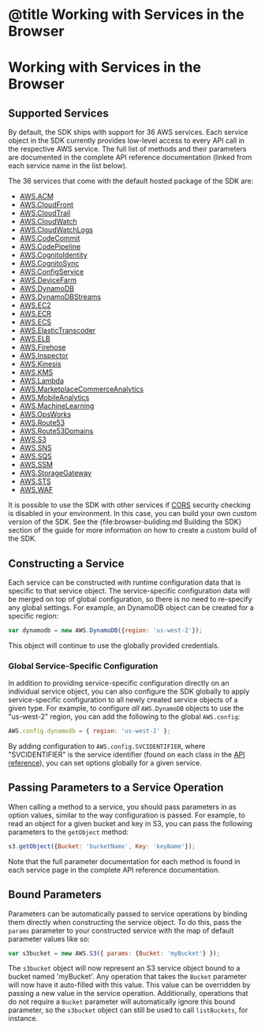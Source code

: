 # @title Working with Services in the Browser

# Working with Services in the Browser

## Supported Services

By default, the SDK ships with support for 36 AWS services. Each service object
in the SDK currently provides low-level access to every API call in the
respective AWS service. The full list of methods and their parameters are
documented in the complete API reference documentation (linked from each
service name in the list below).

The 36 services that come with the default hosted package of the SDK are:

* [AWS.ACM](/AWSJavaScriptSDK/latest/AWS/ACM.html)
* [AWS.CloudFront](/AWSJavaScriptSDK/latest/AWS/CloudFront.html)
* [AWS.CloudTrail](/AWSJavaScriptSDK/latest/AWS/CloudTrail.html)
* [AWS.CloudWatch](/AWSJavaScriptSDK/latest/AWS/CloudWatch.html)
* [AWS.CloudWatchLogs](/AWSJavaScriptSDK/latest/AWS/CloudWatchLogs.html)
* [AWS.CodeCommit](/AWSJavaScriptSDK/latest/AWS/CodeCommit.html)
* [AWS.CodePipeline](/AWSJavaScriptSDK/latest/AWS/CodePipeline.html)
* [AWS.CognitoIdentity](/AWSJavaScriptSDK/latest/AWS/CognitoIdentity.html)
* [AWS.CognitoSync](/AWSJavaScriptSDK/latest/AWS/CognitoSync.html)
* [AWS.ConfigService](/AWSJavaScriptSDK/latest/AWS/ConfigService.html)
* [AWS.DeviceFarm](/AWSJavaScriptSDK/latest/AWS/DeviceFarm.html)
* [AWS.DynamoDB](/AWSJavaScriptSDK/latest/AWS/DynamoDB.html)
* [AWS.DynamoDBStreams](/AWSJavaScriptSDK/latest/AWS/DynamoDBStreams.html)
* [AWS.EC2](/AWSJavaScriptSDK/latest/AWS/EC2.html)
* [AWS.ECR](/AWSJavaScriptSDK/latest/AWS/ECR.html)
* [AWS.ECS](/AWSJavaScriptSDK/latest/AWS/ECS.html)
* [AWS.ElasticTranscoder](/AWSJavaScriptSDK/latest/AWS/ElasticTranscoder.html)
* [AWS.ELB](/AWSJavaScriptSDK/latest/AWS/ELB.html)
* [AWS.Firehose](/AWSJavaScriptSDK/latest/AWS/Firehose.html)
* [AWS.Inspector](/AWSJavaScriptSDK/latest/AWS/Inspector.html)
* [AWS.Kinesis](/AWSJavaScriptSDK/latest/AWS/Kinesis.html)
* [AWS.KMS](/AWSJavaScriptSDK/latest/AWS/KMS.html)
* [AWS.Lambda](/AWSJavaScriptSDK/latest/AWS/Lambda.html)
* [AWS.MarketplaceCommerceAnalytics](/AWSJavaScriptSDK/latest/AWS/MarketplaceCommerceAnalytics.html)
* [AWS.MobileAnalytics](/AWSJavaScriptSDK/latest/AWS/MobileAnalytics.html)
* [AWS.MachineLearning](/AWSJavaScriptSDK/latest/AWS/MachineLearning.html)
* [AWS.OpsWorks](/AWSJavaScriptSDK/latest/AWS/OpsWorks.html)
* [AWS.Route53](/AWSJavaScriptSDK/latest/AWS/Route53.html)
* [AWS.Route53Domains](/AWSJavaScriptSDK/latest/AWS/Route53Domains.html)
* [AWS.S3](/AWSJavaScriptSDK/latest/AWS/S3.html)
* [AWS.SNS](/AWSJavaScriptSDK/latest/AWS/SNS.html)
* [AWS.SQS](/AWSJavaScriptSDK/latest/AWS/SQS.html)
* [AWS.SSM](/AWSJavaScriptSDK/latest/AWS/SSM.html)
* [AWS.StorageGateway](/AWSJavaScriptSDK/latest/AWS/StorageGateway.html)
* [AWS.STS](/AWSJavaScriptSDK/latest/AWS/STS.html)
* [AWS.WAF](/AWSJavaScriptSDK/latest/AWS/WAF.html)

<div class="clear"></div>

It is possible to use the SDK with other services if [CORS](http://www.w3.org/TR/cors/)
security checking is disabled in your environment. In this case, you can build
your own custom version of the SDK. See the {file:browser-building.md Building the SDK}
section of the guide for more information on how to create a custom build of
the SDK.

## Constructing a Service

Each service can be constructed with runtime configuration data that is
specific to that service object. The service-specific configuration data
will be merged on top of global configuration, so there is no need to
re-specify any global settings. For example, an DynamoDB object can be created
for a specific region:

```javascript
var dynamodb = new AWS.DynamoDB({region: 'us-west-2'});
```

This object will continue to use the globally provided credentials.

### Global Service-Specific Configuration

In addition to providing service-specific configuration directly on an
individual service object, you can also configure the SDK globally to apply
service-specific configuration to all newly created service objects of a
given type. For example, to configure *all* `AWS.DynamoDB` objects to use the
"us-west-2" region, you can add the following to the global `AWS.config`:

```javascript
AWS.config.dynamodb = { region: 'us-west-2' };
```

By adding configuration to `AWS.config.SVCIDENTIFIER`, where "SVCIDENTIFIER"
is the service identifier (found on each class in the [API reference][api]),
you can set options globally for a given service.

## Passing Parameters to a Service Operation

When calling a method to a service, you should pass parameters in as
option values, similar to the way configuration is passed.
For example, to read an object for a given bucket and key in S3, you
can pass the following parameters to the `getObject` method:

```javascript
s3.getObject({Bucket: 'bucketName', Key: 'keyName'});
```

Note that the full parameter documentation for each method is found
in each service page in the complete API reference documentation.

## Bound Parameters

Parameters can be automatically passed to service operations by binding them
directly when constructing the service object. To do this, pass the `params`
parameter to your constructed service with the map of default parameter
values like so:

```javascript
var s3bucket = new AWS.S3({ params: {Bucket: 'myBucket'} });
```

The `s3bucket` object will now represent an S3 service object bound to a bucket
named 'myBucket'. Any operation that takes the `Bucket` parameter will now
have it auto-filled with this value. This value can be overridden by passing
a new value in the service operation. Additionally, operations that do not
require a `Bucket` parameter will automatically ignore this bound parameter,
so the `s3bucket` object can still be used to call `listBuckets`, for instance.

[api]: /AWSJavaScriptSDK/latest
